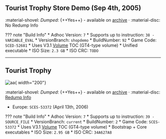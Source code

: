## Tourist Trophy Store Demo (Sep 4th, 2005)

:material-shovel: *Dumped*: {++Yes++} - available on [archive](https://archive.org/details/tourist-trophy-demo-ntsc-j-pcpx-96660) · :material-disc: No Redump Info

??? note "Build Info"
    * Adhoc Version: `7`
    * Supports up to instruction: `38 - VARIABLE_EVAL`
    * VersionBranch: `shopdemo`
    * BuildNumber: `92`
    * Game Code: `SCED-52681`
    * Uses V3.1 [Volume](../concepts/volume.md) TOC (GT4-type volume)
    * Unified executable
    * ISO Size: `2.3 GB`
    * ISO CRC: `TODO`

---

## Tourist Trophy

![aa](https://www.gran-turismo.com/images/c/i15iATegJ5Fbr.jpg){ width="200"}

:material-shovel: *Dumped*: {++Yes++} - available on [archive](https://archive.org/details/tourist-trophy-demo-ntsc-j-pcpx-96660) · :material-disc: [Redump Info](http://redump.org/disc/944/)

* Europe: `SCES-53372` (April 13th, 2006)

??? note "Build Info"
    * Adhoc Version: `7`
    * Supports up to instruction: `39 - SOURCE_FILE`
    * VersionBranch: `current`
    * BuildNumber: `2`
    * Game Code: `SCES-53372`
    * Uses V3.1 [Volume](../concepts/volume.md) TOC (GT4-type volume)
    * Bootstrap + Core executables
    * ISO Size: `2.95 GB`
    * ISO CRC: `34A627A8`